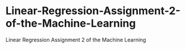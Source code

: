 # Linear-Regression-Assignment-2-of-the-Machine-Learning
Linear Regression Assignment 2 of the Machine Learning
